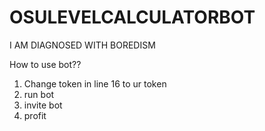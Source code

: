 # OSULEVELCALCULATORBOT
I AM DIAGNOSED WITH BOREDISM

How to use bot??
1. Change token in line 16 to ur token
2. run bot
3. invite bot
4. profit
